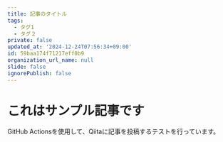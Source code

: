 ```yaml
---
title: 記事のタイトル
tags:
  - タグ1
  - タグ２
private: false
updated_at: '2024-12-24T07:56:34+09:00'
id: 59baa174f71217eff0b9
organization_url_name: null
slide: false
ignorePublish: false
---
```

# これはサンプル記事です

GitHub Actionsを使用して、Qiitaに記事を投稿するテストを行っています。
